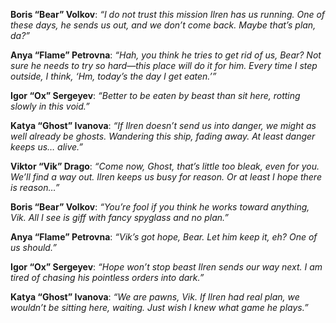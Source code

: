 
**Boris “Bear” Volkov**: _“I do not trust this mission Ilren has us running. One of these days, he sends us out, and we don’t come back. Maybe that’s plan, da?”_

**Anya “Flame” Petrovna**: _“Hah, you think he tries to get rid of us, Bear? Not sure he needs to try so hard—this place will do it for him. Every time I step outside, I think, ‘Hm, today’s the day I get eaten.’”_

**Igor “Ox” Sergeyev**: _“Better to be eaten by beast than sit here, rotting slowly in this void.”_

**Katya “Ghost” Ivanova**: _“If Ilren doesn’t send us into danger, we might as well already be ghosts. Wandering this ship, fading away. At least danger keeps us… alive.”_

**Viktor “Vik” Drago**: _“Come now, Ghost, that’s little too bleak, even for you. We’ll find a way out. Ilren keeps us busy for reason. Or at least I hope there is reason…”_

**Boris “Bear” Volkov**: _“You’re fool if you think he works toward anything, Vik. All I see is giff with fancy spyglass and no plan.”_

**Anya “Flame” Petrovna**: _“Vik’s got hope, Bear. Let him keep it, eh? One of us should.”_

**Igor “Ox” Sergeyev**: _“Hope won’t stop beast Ilren sends our way next. I am tired of chasing his pointless orders into dark.”_

**Katya “Ghost” Ivanova**: _“We are pawns, Vik. If Ilren had real plan, we wouldn’t be sitting here, waiting. Just wish I knew what game he plays.”_